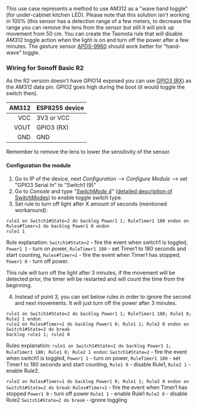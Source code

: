 This use case represents a method to use AM312 as a "wave hand toggle" (for under-cabinet kitchen LED). Please note that this solution isn't working in 100% (this sensor has a detection range of a few meters, to decrease the range you can remove the lens from the sensor but still it will pick up movement from 50 cm. You can create the Tasmota rule that will disable AM312 toggle action when the light is on and turn off the power after a few minutes. The gesture sensor [APDS-9960](APDS-9960) should work better for "hand-wave" toggle.


### Wiring for Sonoff Basic R2

As the R2 version doesn't have GPIO14 exposed you can use [GPIO3 (RX)](https://www.youtube.com/watch?v=yavDqDzRdUk&t=139) as the AM312 data pin. GPIO2 goes high during the boot (it would toggle the switch then).

|AM312       | ESP8255 device     |
|-----------:|:-------------------|
|        VCC | 3V3 or VCC         |
|       VOUT | GPIO3 (RX)         |
|        GND | GND                |

Remember to remove the lens to lower the sensitivity of the sensor.

#### Configuration the module

1. Go to IP of the device, next _Configuration --> Configure Module -->_ set "GPIO3 Serial In" to "Switch1 (9)"
2. Go to _Console_ and type _"[SwitchMode 4](Commands.md#switchmode)"_ ([detailed description of SwitchModes](Buttons-and-Switches#switchmode)) to enable toggle switch type.
3. Set rule to turn off light after X amount of seconds (mentioned workaround):
```
rule1 on Switch1#State=2 do backlog Power1 1; RuleTimer1 180 endon on Rules#Timer=1 do backlog Power1 0 endon
rule1 1
```

Rule explanation:
``Switch1#State=2`` - fire the event when switch1 is toggled, 
``Power1 1`` - turn on power, 
``RuleTimer1 180`` - set Timer1 to 180 seconds and start counting, 
``Rules#Timer=1`` - fire the event when Timer1 has stopped, 
``Power1 0`` - turn off power.

This rule will turn off the light after 3 minutes, if the movement will be detected prior, the timer will be restarted and will count the time from the beginning.

4. Instead of point 3, you can set below rules in order to ignore the second and next movements. It will just turn off the power after 3 minutes.
```
rule1 on Switch1#State=2 do backlog Power1 1; RuleTimer1 180; Rule1 0; Rule2 1 endon
rule2 on Rules#Timer=1 do backlog Power1 0; Rule1 1; Rule2 0 endon on Switch1#State=2 do break
backlog rule1 1; rule2 0
```

Rules explanation:
``rule1 on Switch1#State=2 do backlog Power1 1; RuleTimer1 180; Rule1 0; Rule2 1 endon``:
``Switch1#State=2`` - fire the event when switch1 is toggled, 
``Power1 1`` - turn on power, 
``RuleTimer1 180`` - set Timer1 to 180 seconds and start counting, 
``Rule1 0`` - disable Rule1, 
``Rule2 1`` - enable Rule2.

``rule2 on Rules#Timer=1 do backlog Power1 0; Rule1 1; Rule2 0 endon on Switch1#State=2 do break``:
``Rules#Timer=1`` - fire the event when Timer1 has stopped
``Power1 0`` - turn off power
``Rule1 1`` - enable Rule1
``Rule2 0`` - disable Rule2
``Switch1#State=2 do break`` - ignore toggling

